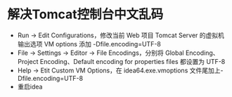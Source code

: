 # 解决Tomcat控制台中文乱码

- Run -> Edit Configurations，修改当前 Web 项目 Tomcat Server 的虚拟机输出选项 VM options 添加 -Dfile.encoding=UTF-8
- File -> Settings -> Editor -> File Encodings，分别将 Global Encoding、Project Encoding、Default encoding for properties files 都设置为 UTF-8
- Help -> Etit Custom VM Options，在 idea64.exe.vmoptions 文件尾加上-Dfile.encoding=UTF-8
- 重启idea

